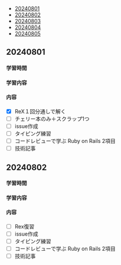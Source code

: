 - [20240801](https://github.com/nakayama-bird/TIL/blob/main/2024_08.md#20240801)
- [20240802](https://github.com/nakayama-bird/TIL/blob/main/2024_08.md#20240802)
- [20240803](https://github.com/nakayama-bird/TIL/blob/main/2024_08.md#20240803)
- [20240804](https://github.com/nakayama-bird/TIL/blob/main/2024_08.md#20240804)
- [20240805](https://github.com/nakayama-bird/TIL/blob/main/2024_08.md#20240805)
## 20240801
#### 学習時間

#### 学習内容
#### 内容
- [X] ReX１回分通しで解く
- [ ] チェリー本のみ＋スクラップ1つ
- [ ] issue作成
- [ ] タイピング練習
- [ ] コードレビューで学ぶ Ruby on Rails 2項目
- [ ] 技術記事
## 20240802
#### 学習時間

#### 学習内容
#### 内容
- [ ] Rex復習
- [ ] issue作成
- [ ] タイピング練習
- [ ] コードレビューで学ぶ Ruby on Rails 2項目
- [ ] 技術記事
